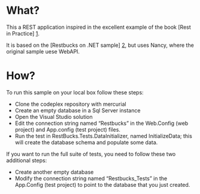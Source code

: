 # What? #
This a REST application inspired in the excellent example of the book [Rest in Practice] [1].

It is based on the [Restbucks on .NET sample] [2], but uses Nancy, where the original sample uese WebAPI.

# How? #
To run this sample on your local box follow these steps:

  * Clone the codeplex repository with mercurial
  * Create an empty database in a Sql Server instance
  * Open the Visual Studio solution
  * Edit the connection string named “Restbucks” in the Web.Config (web project) and App.config (test project) files.
  * Run the test in RestBucks.Tests.DataInitializer, named InitializeData; this will create the database schema and populate some data.

If you want to run the full suite of tests, you need to follow these two additional steps:
  * Create another empty database
  * Modify the connection string named “Restbucks_Tests” in the App.Config (test project) to point to the database that you just created.
 

  [1]:http://restinpractice.com/default.aspx
  [2]:http://restbucks.codeplex.com/